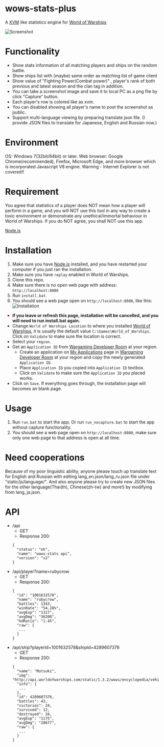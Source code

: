 # wows-stats-plus
A [XVM](http://www.modxvm.com/en/) like statistics engine for [World of Warships](http://worldofwarships.com/)

![Screenshot](http://i.imgur.com/CQ4Rk6X.png?1)

# Functionality
- Show stats information of all matching players and ships on the random battle.
- Show ships list with (maybe) same order as matching list of game client
- Show value of "Fighting Power(Combat power)" , player's rank of both previous and latest season and the clan tag in addition. 
- You can take a screenshot image and save it to local PC as a png file by click "Capture" button.
- Each player's row is colored like as xvm.
- You can disabled showing all player's name to post the screenshot as public.
- Support multi-language viewing by preparing translate json file.
    (I provide JSON files to translate for Japanese, English and Russian now.)

# Environment
OS: Windows 7(32bit/64bit) or later.
Web browser: Google Chrome(recommended), Firefox, Microsoft Edge, and more browser which is incorporated Javascript V8 engine.
             Warning - Internet Explorer is not covered!!

# Requirement
You agree that statistics of a player does NOT mean how a player will perform in a game, and you will NOT use this tool in any way to create a toxic environment or demonstrate any unethical/immortal behaviour in World of Warships.
If you do NOT agree, you shall NOT use this app.

[Node.js](https://nodejs.org/en/)

# Installation
1. Make sure you have [Node.js](https://nodejs.org/en/) installed, and you have restarted your computer if you just ran the installation.
2. Make sure you have `replay` enabled in World of Warships.
3. Clone this repo.
4. Make sure there is no open web page with address: `http://localhost:8080` 
5. Run `install.bat`.
6. You should see a web page open on `http://localhost:8080`, like this:
![Installation](http://i.imgur.com/0Z2byWH.png)
  * **If you leave or refresh this page, installation will be cancelled, and you will need to run install.bat again.**
  * Change `World of Warships Location` to where you installed [World of Warships](http://worldofwarships.com/), it is usually the default value `C:\Games\World_of_Warships`. Click on `Validate` to make sure the location is correct.
  * Select your `region`.
  * Get an `Application ID` from [Wargaming Developer Room](http://na.wargaming.net/developers/) at your region.
    * Create an application on [My Applications](https://na.wargaming.net/developers/applications/) page in [Wargaming Developer Room](http://na.wargaming.net/developers/) at your region and copy the newly generated `Application ID`.
    * Place `Application ID` you copied into `Application ID` textbox.
    * Click on `Validate` to make sure the `Application ID` you placed works.
  * Click on `Save`. If everything goes through, the installation page will becomes an blank page.

# Usage
1. Run `run.bat` to start the app. Or run `run_nocapture.bat` to start the app without capture functionality.
2. You should see a web page open on `http://localhost:8080`, make sure only one web page to that address is open at all time.

# Need cooperations
Because of my poor linguistic ability, anyone please touch up translate text for English and Russian with editing lang_en.json/lang_ru.json file under "static/js/language/". 
And also anyone please try to create new JSON files for the other language(Thai(th), Chinese(zh-tw) and more!) by modifying from lang_ja.json. 

# API
* /api
  * GET
  * Response 200:
  ```
  {
    "status": "ok",
    "name": "wows-stats api",
    "version": "v2"
  }
  ```
* /api/player?name=rubycrow
  * GET
  * Response 200:
  ```
  {
    "id": "1001632578",
    "name": "rubycrow",
    "battles": 1343,
    "winRate": "54.28%",
    "avgExp": "1317",
    "avgDmg": "36208",
    "kdRatio": "1.45",
    "raw": {
     ...
    }
  }
  ```
* /api/ship?playerId=1001632578&shipId=4289607376
  * GET
  * Response 200: 
  ```
  {
    "name": "Mutsuki",
    "img": "http://api.worldofwarships.com/static/1.3.2/wows/encyclopedia/vehicle/PJSD005.png",
    "info": {
     ...
    },
    "id": 4289607376,
    "battles": 43,
    "victories": 24,
    "survived": 12,
    "destroyed": 34,
    "avgExp": "1175",
    "avgDmg": "20677",
    "raw": {
     ...
    }
  }
  ```
